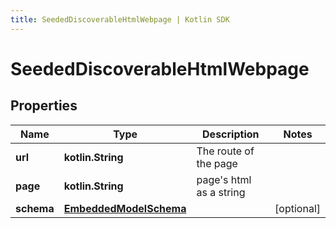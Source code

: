 ```yaml
---
title: SeededDiscoverableHtmlWebpage | Kotlin SDK
---
```




# SeededDiscoverableHtmlWebpage

## Properties
Name | Type | Description | Notes
------------ | ------------- | ------------- | -------------
**url** | **kotlin.String** | The route of the page  | 
**page** | **kotlin.String** | page&#39;s html as a string | 
**schema** | [**EmbeddedModelSchema**](EmbeddedModelSchema) |  |  [optional]




